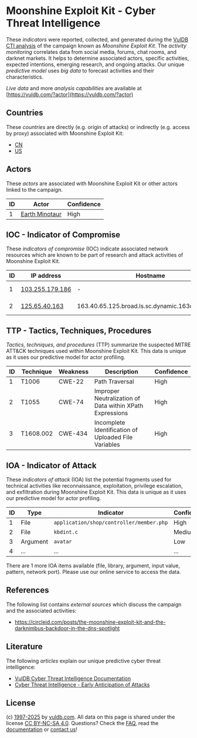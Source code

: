 # Moonshine Exploit Kit - Cyber Threat Intelligence

These _indicators_ were reported, collected, and generated during the [VulDB CTI analysis](https://vuldb.com/?kb.cti) of the campaign known as _Moonshine Exploit Kit_. The _activity monitoring_ correlates data from social media, forums, chat rooms, and darknet markets. It helps to determine associated actors, specific activities, expected intentions, emerging research, and ongoing attacks. Our unique _predictive model_ uses _big data_ to forecast activities and their characteristics.

_Live data_ and more _analysis capabilities_ are available at [https://vuldb.com/?actor](https://vuldb.com/?actor)

## Countries

These _countries_ are directly (e.g. origin of attacks) or indirectly (e.g. access by proxy) associated with Moonshine Exploit Kit:

* [CN](https://vuldb.com/?country.cn)
* [US](https://vuldb.com/?country.us)

## Actors

These _actors_ are associated with Moonshine Exploit Kit or other actors linked to the campaign.

ID | Actor | Confidence
-- | ----- | ----------
1 | [Earth Minotaur](https://vuldb.com/?actor.earth_minotaur) | High

## IOC - Indicator of Compromise

These _indicators of compromise_ (IOC) indicate associated network resources which are known to be part of research and attack activities of Moonshine Exploit Kit.

ID | IP address | Hostname | Actor | Confidence
-- | ---------- | -------- | ----- | ----------
1 | [103.255.179.186](https://vuldb.com/?ip.103.255.179.186) | - | [Earth Minotaur](https://vuldb.com/?actor.earth_minotaur) | High
2 | [125.65.40.163](https://vuldb.com/?ip.125.65.40.163) | 163.40.65.125.broad.ls.sc.dynamic.163data.com.cn | [Earth Minotaur](https://vuldb.com/?actor.earth_minotaur) | High

## TTP - Tactics, Techniques, Procedures

_Tactics, techniques, and procedures_ (TTP) summarize the suspected MITRE ATT&CK techniques used within Moonshine Exploit Kit. This data is unique as it uses our predictive model for actor profiling.

ID | Technique | Weakness | Description | Confidence
-- | --------- | -------- | ----------- | ----------
1 | T1006 | CWE-22 | Path Traversal | High
2 | T1055 | CWE-74 | Improper Neutralization of Data within XPath Expressions | High
3 | T1608.002 | CWE-434 | Incomplete Identification of Uploaded File Variables | High

## IOA - Indicator of Attack

These _indicators of attack_ (IOA) list the potential fragments used for technical activities like reconnaissance, exploitation, privilege escalation, and exfiltration during Moonshine Exploit Kit. This data is unique as it uses our predictive model for actor profiling.

ID | Type | Indicator | Confidence
-- | ---- | --------- | ----------
1 | File | `application/shop/controller/member.php` | High
2 | File | `kbdint.c` | Medium
3 | Argument | `avatar` | Low
4 | ... | ... | ...

There are 1 more IOA items available (file, library, argument, input value, pattern, network port). Please use our online service to access the data.

## References

The following list contains _external sources_ which discuss the campaign and the associated activities:

* https://circleid.com/posts/the-moonshine-exploit-kit-and-the-darknimbus-backdoor-in-the-dns-spotlight

## Literature

The following _articles_ explain our unique predictive cyber threat intelligence:

* [VulDB Cyber Threat Intelligence Documentation](https://vuldb.com/?kb.cti)
* [Cyber Threat Intelligence - Early Anticipation of Attacks](https://www.scip.ch/en/?labs.20201022)

## License

(c) [1997-2025](https://vuldb.com/?kb.changelog) by [vuldb.com](https://vuldb.com/?kb.about). All data on this page is shared under the license [CC BY-NC-SA 4.0](https://creativecommons.org/licenses/by-nc-sa/4.0/). Questions? Check the [FAQ](https://vuldb.com/?kb.faq), read the [documentation](https://vuldb.com/?kb) or [contact us](https://vuldb.com/?contact)!
